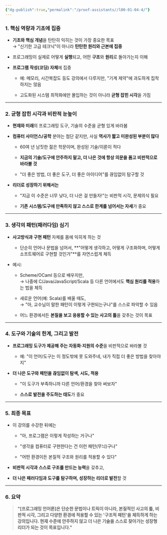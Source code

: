 ```yaml
---
{"dg-publish":true,"permalink":"/proof-assistants//l00-01-04-4/"}
---
```


### 1. 핵심 역량과 기초에 집중

- **기초와 핵심 개념**을 탄탄히 익히는 것이 가장 중요한 목표  
    → "신기한 고급 테크닉"이 아니라 **탄탄한 원리와 근본에 집중**
    
- 프로그래밍이 실제로 어떻게 **실행**되고, 어떤 **구조**와 **원리**로 돌아가는지 이해
    
- **프로그램 작성(코딩) 자체**에 집중
    
    - 예: 메모리, 시간복잡도 등도 강의에서 다루지만, "기계 제약"에 과도하게 집착하지는 않음
        
    - 고도화된 시스템 최적화에만 몰입하는 것이 아니라 **균형 잡힌 시각**을 가짐
        

---

### 2. 균형 잡힌 시각과 비판적 눈높이

- **현재와 미래**의 프로그래밍 도구, 기술의 수준을 균형 있게 바라봄
    
- **컴퓨터 사이언스/공학** 분야는 첨단 같지만, 사실 **역사가 짧고 미완성된 부분이 많다**
    
    - 60여 년 남짓한 젊은 학문이며, 완성된 기술/이론이 적다
        
    - **지금의 기술/도구에 안주하지 말고, 더 나은 것에 항상 의문을 품고 비판적으로 바라볼 것**
        
    - "더 좋은 방법, 더 좋은 도구, 더 좋은 아이디어"를 끊임없이 탐구할 것
        
- **리더로 성장하기 위해서는**
    
    - "지금 이 수준은 너무 낮다, 더 나은 걸 만들자!"는 비판적 시각, 문제의식 필요
        
    - **기존 시스템/도구에 만족하지 않고 스스로 한계를 넘어서는 자세**가 중요
        

---

### 3. 생각의 패턴(패러다임) 심기

- **사고방식과 구현 패턴** 자체를 몸에 익히게 하는 것
    
    - 단순히 언어나 문법을 넘어서, **"어떻게 생각하고, 어떻게 구조화하며, 어떻게 소프트웨어로 구현할 것인가"**를 자연스럽게 체득
        
- 예시:
    
    - Scheme/OCaml 등으로 배우지만,  
        → 나중에 C/Java/JavaScript/Scala 등 다른 언어에서도 **핵심 원리를 적용**하는 법을 체득
        
    - 새로운 언어(예: Scala)를 배울 때도,  
        → "아, 교수님이 말한 패턴이 이렇게 구현되는구나"를 스스로 파악할 수 있음
        
    - 어느 환경에서든 **본질을 보고 응용할 수 있는 사고의 틀**을 갖추는 것이 목표
        

---

### 4. 도구와 기술의 한계, 그리고 발전

- **프로그래밍 도구가 제공해 주는 자동화·지원의 수준**을 비판적으로 바라볼 것
    
    - 예: "이 언어/도구는 이 정도밖에 못 도와주네, 내가 직접 더 좋은 방법을 찾아야지"
        
- **더 나은 도구와 패턴을 끊임없이 탐색, 시도, 적용**
    
    - "이 도구가 부족하니까 다른 언어/환경을 찾아 써보자"
        
    - **스스로 발전을 주도하는 태도**가 중요
        

---

### 5. 최종 목표

- 이 강의를 수강한 뒤에는
    
    - "아, 프로그램은 이렇게 작성하는 거구나"
        
    - "생각을 컴퓨터로 구현한다는 건 이런 패턴(무늬)구나"
        
    - "어떤 환경이든 본질적 구조와 원리를 적용할 수 있다"
        
- **비판적 시각과 스스로 구조를 만드는 능력**을 갖추고,
    
- **더 나은 패러다임과 도구를 탐구하며, 성장하는 리더로 발전**할 것
    

---

### 6. 요약

> **"[프로그래밍 언어론]은 단순한 문법이나 트릭이 아니라, 본질적인 사고의 틀, 비판적 시각, 그리고 다양한 환경에 적용할 수 있는 '구조적 패턴'을 체득하게 하는 강의입니다. 현재 수준에 안주하지 않고 더 나은 기술을 스스로 찾아가는 성장형 리더가 되는 것이 목표입니다."**
